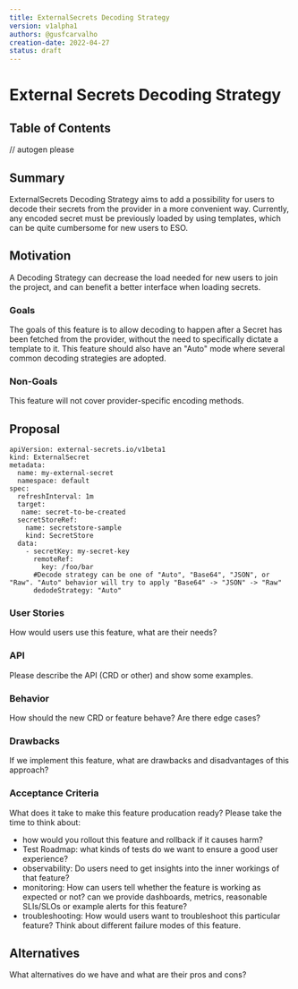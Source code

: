 ```yaml
---
title: ExternalSecrets Decoding Strategy
version: v1alpha1
authors: @gusfcarvalho
creation-date: 2022-04-27
status: draft
---
```

# External Secrets Decoding Strategy

## Table of Contents

<!-- toc -->
// autogen please
<!-- /toc -->


## Summary
ExternalSecrets Decoding Strategy aims to add a possibility for users to decode their secrets from the provider in a more convenient way. Currently, any encoded secret must be previously loaded by using templates, which can be quite cumbersome for new users to ESO.

## Motivation
A Decoding Strategy can decrease the load needed for new users to join the project, and can benefit a better interface when loading secrets.

### Goals
The goals of this feature is to allow decoding to happen after a Secret has been fetched from the provider, without the need to specifically dictate a template to it. This feature should also have an "Auto" mode where several common decoding strategies are adopted.

### Non-Goals
This feature will not cover provider-specific encoding methods.

## Proposal

```
apiVersion: external-secrets.io/v1beta1
kind: ExternalSecret
metadata:
  name: my-external-secret
  namespace: default
spec:
  refreshInterval: 1m
  target:
   name: secret-to-be-created
  secretStoreRef:
    name: secretstore-sample
    kind: SecretStore
  data:
    - secretKey: my-secret-key
      remoteRef:
        key: /foo/bar
      #Decode strategy can be one of "Auto", "Base64", "JSON", or "Raw". "Auto" behavior will try to apply "Base64" -> "JSON" -> "Raw"
      dedodeStrategy: "Auto"
```

### User Stories
How would users use this feature, what are their needs?

### API
Please describe the API (CRD or other) and show some examples.

### Behavior
How should the new CRD or feature behave? Are there edge cases?

### Drawbacks
If we implement this feature, what are drawbacks and disadvantages of this approach?

### Acceptance Criteria
What does it take to make this feature producation ready? Please take the time to think about:
* how would you rollout this feature and rollback if it causes harm?
* Test Roadmap: what kinds of tests do we want to ensure a good user experience?
* observability: Do users need to get insights into the inner workings of that feature?
* monitoring: How can users tell whether the feature is working as expected or not?
              can we provide dashboards, metrics, reasonable SLIs/SLOs
              or example alerts for this feature?
* troubleshooting: How would users want to troubleshoot this particular feature?
                   Think about different failure modes of this feature.

## Alternatives
What alternatives do we have and what are their pros and cons?


